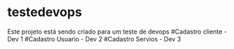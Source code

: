 # testedevops
Este projeto está sendo criado para um teste de devops
#Cadastro cliente - Dev 1
#Cadastro Usuario - Dev 2
#Cadastro Servios - Dev 3
